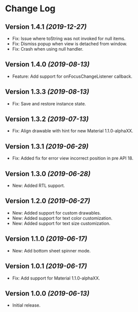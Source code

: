 Change Log
==========

Version 1.4.1 *(2019-12-27)*
----------------------------
* Fix: Issue where toString was not invoked for null items.
* Fix: Dismiss popup when view is detached from window.
* Fix: Crash when using null handler.

Version 1.4.0 *(2019-08-13)*
----------------------------
* Feature: Add support for onFocusChangeListener callback.

Version 1.3.3 *(2019-08-13)*
----------------------------
* Fix: Save and restore instance state.

Version 1.3.2 *(2019-07-13)*
----------------------------
* Fix: Align drawable with hint for new Material 1.1.0-alphaXX.

Version 1.3.1 *(2019-06-29)*
----------------------------
* Fix: Added fix for error view incorrect position in pre API 18.

Version 1.3.0 *(2019-06-28)*
----------------------------
* New: Added RTL support.
 
Version 1.2.0 *(2019-06-27)*
----------------------------
* New: Added support for custom drawables.
* New: Added support for text color customization.
* New: Added support for text size customization.

Version 1.1.0 *(2019-06-17)*
----------------------------
* New: Add bottom sheet spinner mode.

Version 1.0.1 *(2019-06-17)*
----------------------------
* Fix: Add support for Material 1.1.0-alphaXX.

Version 1.0.0 *(2019-06-13)*
----------------------------
* Initial release.


